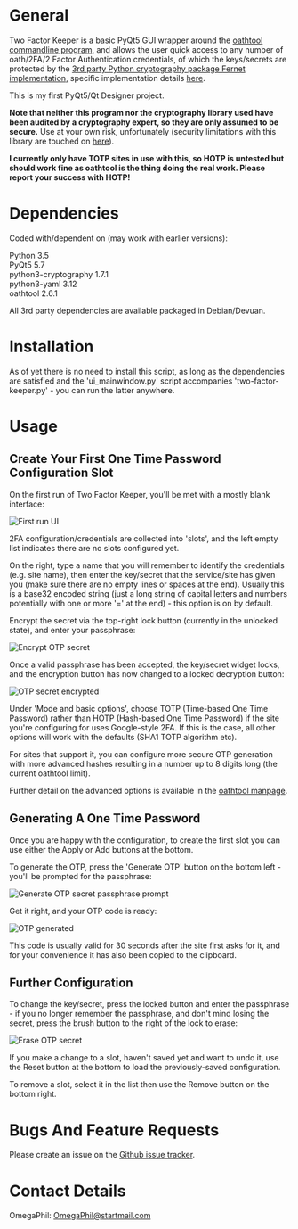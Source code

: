 General
=======

Two Factor Keeper is a basic PyQt5 GUI wrapper around the [oathtool commandline
program](http://www.nongnu.org/oath-toolkit/oathtool.1.html), and allows the
user quick access to any number of oath/2FA/2 Factor Authentication credentials,
of which the keys/secrets are protected by the [3rd party Python cryptography package Fernet
implementation](https://cryptography.io/en/latest/fernet/#using-passwords-with-fernet),
specific implementation details [here](https://cryptography.io/en/latest/fernet/#implementation).

This is my first PyQt5/Qt Designer project.

**Note that neither this program nor the cryptography library used have been
audited by a cryptography expert, so they are only assumed to be secure.** Use
at your own risk, unfortunately (security limitations with this library are
touched on [here](https://cryptography.io/en/latest/limitations/)).

**I currently only have TOTP sites in use with this, so HOTP is untested but
should work fine as oathtool is the thing doing the real work. Please report
your success with HOTP!**


Dependencies
============

Coded with/dependent on (may work with earlier versions):

Python 3.5  
PyQt5 5.7  
python3-cryptography 1.7.1  
python3-yaml 3.12  
oathtool 2.6.1

All 3rd party dependencies are available packaged in Debian/Devuan.


Installation
============

As of yet there is no need to install this script, as long as the dependencies
are satisfied and the 'ui_mainwindow.py' script accompanies
'two-factor-keeper.py' - you can run the latter anywhere.


Usage
=====

Create Your First One Time Password Configuration Slot
------------------------------------------------------

On the first run of Two Factor Keeper, you'll be met with a mostly blank
interface:

![First run UI](https://github.com/OmegaPhil/two-factor-keeper/blob/master/docs/first-run-ui.png?raw=true)

2FA configuration/credentials are collected into 'slots', and the left empty
list indicates there are no slots configured yet.

On the right, type a name that you will remember to identify the credentials
(e.g. site name), then enter the key/secret that the service/site has given you
(make sure there are no empty lines or spaces at the end). Usually this is a
base32 encoded string (just a long string of capital letters and numbers
potentially with one or more '=' at the end) - this option is on by default.

Encrypt the secret via the top-right lock button (currently in the unlocked
state), and enter your passphrase:

![Encrypt OTP secret](https://github.com/OmegaPhil/two-factor-keeper/blob/master/docs/encrypt-otp-secret.png?raw=true)

Once a valid passphrase has been accepted, the key/secret widget locks, and the
encryption button has now changed to a locked decryption button:

![OTP secret encrypted](https://github.com/OmegaPhil/two-factor-keeper/blob/master/docs/otp-secret-encrypted.png?raw=true)

Under 'Mode and basic options', choose TOTP (Time-based One Time Password)
rather than HOTP (Hash-based One Time Password) if the site you're configuring
for uses Google-style 2FA. If this is the case, all other options will work
with the defaults (SHA1 TOTP algorithm etc).

For sites that support it, you can configure more secure OTP generation with
more advanced hashes resulting in a number up to 8 digits long (the current
oathtool limit).

Further detail on the advanced options is available in the [oathtool manpage](http://www.nongnu.org/oath-toolkit/oathtool.1.html).


Generating A One Time Password
------------------------------

Once you are happy with the configuration, to create the first slot you can use
either the Apply or Add buttons at the bottom.

To generate the OTP, press the 'Generate OTP' button on the bottom left -
you'll be prompted for the passphrase:

![Generate OTP secret passphrase prompt](https://github.com/OmegaPhil/two-factor-keeper/blob/master/docs/generate-otp-secret-passphrase-prompt.png?raw=true)

Get it right, and your OTP code is ready:

![OTP generated](https://github.com/OmegaPhil/two-factor-keeper/blob/master/docs/otp-generated.png?raw=true)

This code is usually valid for 30 seconds after the site first asks for it, and
for your convenience it has also been copied to the clipboard.


Further Configuration
---------------------

To change the key/secret, press the locked button and enter the passphrase - if
you no longer remember the passphrase, and don't mind losing the secret, press
the brush button to the right of the lock to erase:

![Erase OTP secret](https://github.com/OmegaPhil/two-factor-keeper/blob/master/docs/erase-otp-secret.png?raw=true)

If you make a change to a slot, haven't saved yet and want to undo it, use the
Reset button at the bottom to load the previously-saved configuration.

To remove a slot, select it in the list then use the Remove button on the bottom
right.


Bugs And Feature Requests
=========================

Please create an issue on the [Github issue tracker](https://github.com/OmegaPhil/two-factor-keeper/issues).


Contact Details
===============

OmegaPhil: OmegaPhil@startmail.com

